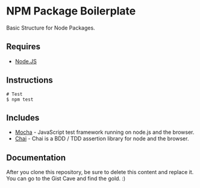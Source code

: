 # NPM Package Boilerplate

Basic Structure for Node Packages.


## Requires

- [Node.JS](http://nodejs.org/)


## Instructions

```
# Test
$ npm test
```


## Includes

- [Mocha](http://visionmedia.github.io/mocha/) - JavaScript test framework running on node.js and the browser.
- [Chai](http://chaijs.com/) - Chai is a BDD / TDD assertion library for node and the browser.


## Documentation

After you clone this repository, be sure to delete this content and replace it.
You can go to the Gist Cave and find the gold. :)
